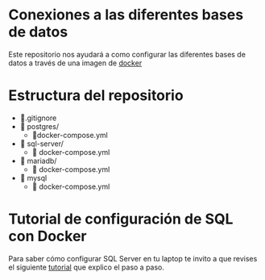 # Conexiones a las diferentes bases de datos
Este repositorio nos ayudará a como configurar las diferentes bases de datos a través de una imagen de [docker]('https://www.docker.com/products/docker-desktop/')
# Estructura del repositorio
- 📃.gitignore
- 📂 postgres/
  - 📃docker-compose.yml
- 📂 sql-server/
  - 📃 docker-compose.yml
- 📂 mariadb/
  - 📃 docker-compose.yml
- 📂 mysql
  - 📃 docker-compose.yml

# Tutorial de configuración de SQL con Docker
Para saber cómo configurar SQL Server en tu laptop te invito a que revises el siguiente [tutorial](https://youtu.be/6yHLpmGMLvw) que explico el paso a paso.
